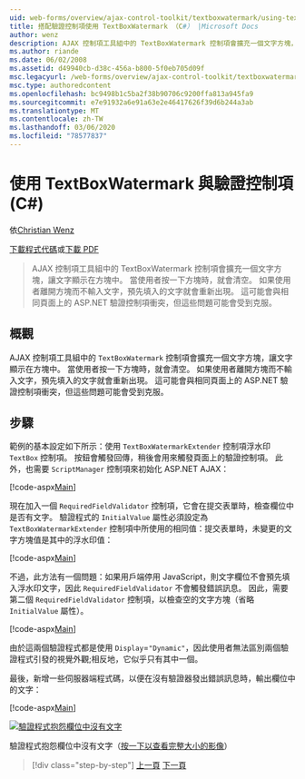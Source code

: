 ```yaml
---
uid: web-forms/overview/ajax-control-toolkit/textboxwatermark/using-textboxwatermark-with-validation-controls-cs
title: 搭配驗證控制項使用 TextBoxWatermark （C#） |Microsoft Docs
author: wenz
description: AJAX 控制項工具組中的 TextBoxWatermark 控制項會擴充一個文字方塊，讓文字顯示在方塊中。 當使用者按一下方塊時，我 。
ms.author: riande
ms.date: 06/02/2008
ms.assetid: d49940cb-d38c-456a-b800-5f0eb705d09f
msc.legacyurl: /web-forms/overview/ajax-control-toolkit/textboxwatermark/using-textboxwatermark-with-validation-controls-cs
msc.type: authoredcontent
ms.openlocfilehash: bc9498b1c5ba2f38b90706c9200ffa813a945fa9
ms.sourcegitcommit: e7e91932a6e91a63e2e46417626f39d6b244a3ab
ms.translationtype: MT
ms.contentlocale: zh-TW
ms.lasthandoff: 03/06/2020
ms.locfileid: "78577837"
---
```

# <a name="using-textboxwatermark-with-validation-controls-c"></a>使用 TextBoxWatermark 與驗證控制項 (C#)

依[Christian Wenz](https://github.com/wenz)

[下載程式代碼](https://download.microsoft.com/download/9/3/f/93f8daea-bebd-4821-833b-95205389c7d0/TextBoxWatermark2.cs.zip)或[下載 PDF](https://download.microsoft.com/download/b/6/a/b6ae89ee-df69-4c87-9bfb-ad1eb2b23373/textboxwatermark2CS.pdf)

> AJAX 控制項工具組中的 TextBoxWatermark 控制項會擴充一個文字方塊，讓文字顯示在方塊中。 當使用者按一下方塊時，就會清空。 如果使用者離開方塊而不輸入文字，預先填入的文字就會重新出現。 這可能會與相同頁面上的 ASP.NET 驗證控制項衝突，但這些問題可能會受到克服。

## <a name="overview"></a>概觀

AJAX 控制項工具組中的 `TextBoxWatermark` 控制項會擴充一個文字方塊，讓文字顯示在方塊中。 當使用者按一下方塊時，就會清空。 如果使用者離開方塊而不輸入文字，預先填入的文字就會重新出現。 這可能會與相同頁面上的 ASP.NET 驗證控制項衝突，但這些問題可能會受到克服。

## <a name="steps"></a>步驟

範例的基本設定如下所示：使用 `TextBoxWatermarkExtender` 控制項浮水印 `TextBox` 控制項。 按鈕會觸發回傳，稍後會用來觸發頁面上的驗證控制項。 此外，也需要 `ScriptManager` 控制項來初始化 ASP.NET AJAX：

[!code-aspx[Main](using-textboxwatermark-with-validation-controls-cs/samples/sample1.aspx)]

現在加入一個 `RequiredFieldValidator` 控制項，它會在提交表單時，檢查欄位中是否有文字。 驗證程式的 `InitialValue` 屬性必須設定為 `TextBoxWatermarkExtender` 控制項中所使用的相同值：提交表單時，未變更的文字方塊值是其中的浮水印值：

[!code-aspx[Main](using-textboxwatermark-with-validation-controls-cs/samples/sample2.aspx)]

不過，此方法有一個問題：如果用戶端停用 JavaScript，則文字欄位不會預先填入浮水印文字，因此 `RequiredFieldValidator` 不會觸發錯誤訊息。 因此，需要第二個 `RequiredFieldValidator` 控制項，以檢查空的文字方塊（省略 `InitialValue` 屬性）。

[!code-aspx[Main](using-textboxwatermark-with-validation-controls-cs/samples/sample3.aspx)]

由於這兩個驗證程式都是使用 `Display`=`"Dynamic"`，因此使用者無法區別兩個驗證程式引發的視覺外觀;相反地，它似乎只有其中一個。

最後，新增一些伺服器端程式碼，以便在沒有驗證器發出錯誤訊息時，輸出欄位中的文字：

[!code-aspx[Main](using-textboxwatermark-with-validation-controls-cs/samples/sample4.aspx)]

[![驗證程式抱怨欄位中沒有文字](using-textboxwatermark-with-validation-controls-cs/_static/image2.png)](using-textboxwatermark-with-validation-controls-cs/_static/image1.png)

驗證程式抱怨欄位中沒有文字（[按一下以查看完整大小的影像](using-textboxwatermark-with-validation-controls-cs/_static/image3.png)）

> [!div class="step-by-step"]
> [上一頁](using-textboxwatermark-in-a-formview-cs.md)
> [下一頁](using-textboxwatermark-in-a-formview-vb.md)
